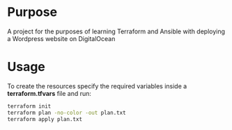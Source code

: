 # Purpose
A project for the purposes of learning Terraform and Ansible with deploying a Wordpress website on DigitalOcean

# Usage
To create the resources specify the required variables inside a **terraform.tfvars** file and run:
```bash
terraform init
terraform plan -no-color -out plan.txt
terraform apply plan.txt
```
